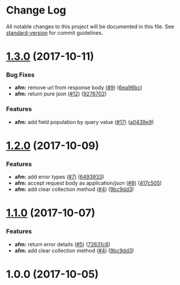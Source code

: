 # Change Log

All notable changes to this project will be documented in this file. See [standard-version](https://github.com/conventional-changelog/standard-version) for commit guidelines.

<a name="1.3.0"></a>
# [1.3.0](https://github.com/azure-seed/azure-functions-mongooser/compare/v1.2.0...v1.3.0) (2017-10-11)


### Bug Fixes

* **afm:** remove url from response body ([#9](https://github.com/azure-seed/azure-functions-mongooser/issues/9)) ([6ea96bc](https://github.com/azure-seed/azure-functions-mongooser/commit/6ea96bc))
* **afm:** return pure json ([#12](https://github.com/azure-seed/azure-functions-mongooser/issues/12)) ([9276702](https://github.com/azure-seed/azure-functions-mongooser/commit/9276702))


### Features

* **afm:** add field population by query value ([#17](https://github.com/azure-seed/azure-functions-mongooser/issues/17)) ([a0439e9](https://github.com/azure-seed/azure-functions-mongooser/commit/a0439e9))



<a name="1.2.0"></a>
# [1.2.0](https://github.com/azure-seed/azure-functions-mongooser/compare/v1.1.0...v1.2.0) (2017-10-09)


### Features

* **afm:** add error types ([#7](https://github.com/azure-seed/azure-functions-mongooser/issues/7)) ([6493933](https://github.com/azure-seed/azure-functions-mongooser/commit/6493933))
* **afm:** accept request body as application/json ([#8](https://github.com/azure-seed/azure-functions-mongooser/issues/8)) ([417c505](https://github.com/azure-seed/azure-functions-mongooser/commit/417c505))
* **afm:** add clear collection method ([#4](https://github.com/azure-seed/azure-functions-mongooser/issues/4)) ([9bc9dd3](https://github.com/azure-seed/azure-functions-mongooser/commit/9bc9dd3))



<a name="1.1.0"></a>
# [1.1.0](https://github.com/azure-seed/azure-functions-mongooser/compare/v1.0.0...v1.1.0) (2017-10-07)


### Features

* **afm:** return error details ([#5](https://github.com/azure-seed/azure-functions-mongooser/issues/5)) ([72631c8](https://github.com/azure-seed/azure-functions-mongooser/commit/72631c8))
* **afm:** add clear collection method ([#4](https://github.com/azure-seed/azure-functions-mongooser/issues/4)) ([9bc9dd3](https://github.com/azure-seed/azure-functions-mongooser/commit/9bc9dd3))



<a name="1.0.0"></a>
# 1.0.0 (2017-10-05)
